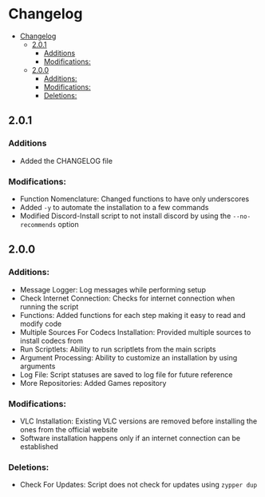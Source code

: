 # Changelog

- [Changelog](#changelog)
  - [2.0.1](#201)
    - [Additions](#additions)
    - [Modifications:](#modifications)
  - [2.0.0](#200)
    - [Additions:](#additions-1)
    - [Modifications:](#modifications-1)
    - [Deletions:](#deletions)


## 2.0.1

### Additions

+ Added the CHANGELOG file

### Modifications:

* Function Nomenclature: Changed functions to have only underscores
* Added `-y` to automate the installation to a few commands
* Modified Discord-Install script to not install discord by using the `--no-recommends` option

## 2.0.0

### Additions:

+ Message Logger: Log messages while performing setup
+ Check Internet Connection: Checks for internet connection when running the script
+ Functions: Added functions for each step making it easy to read and modify code
+ Multiple Sources For Codecs Installation: Provided multiple sources to install codecs from
+ Run Scriptlets: Ability to run scriptlets from the main scripts
+ Argument Processing: Ability to customize an installation by using arguments
+ Log File: Script statuses are saved to log file for future reference
+ More Repositories: Added Games repository

### Modifications:

* VLC Installation: Existing VLC versions are removed before installing the ones from the official website
* Software installation happens only if an internet connection can be established

### Deletions:

- Check For Updates: Script does not check for updates using `zypper dup`